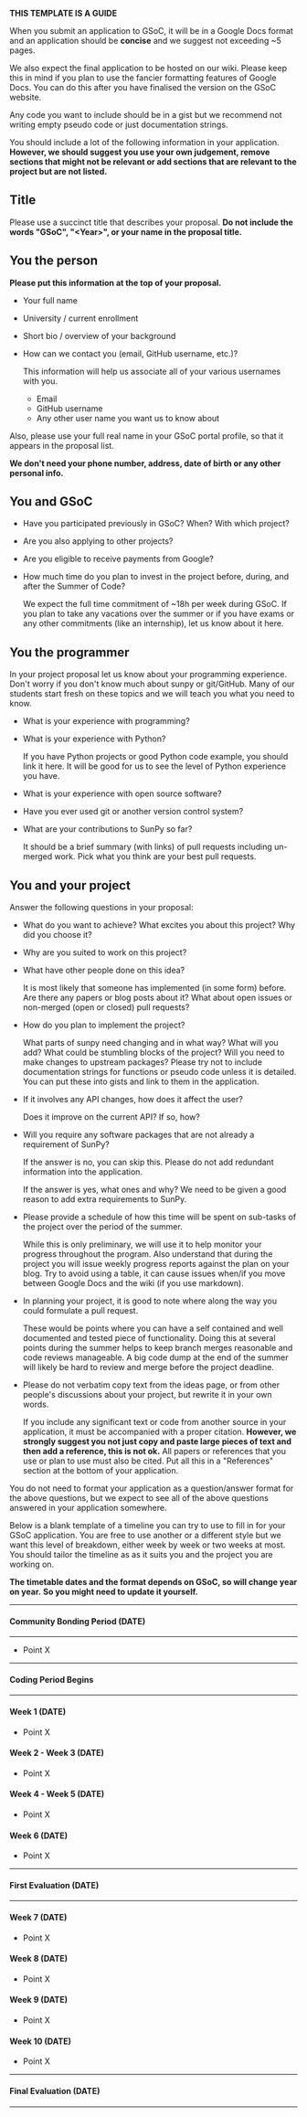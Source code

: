 **THIS TEMPLATE IS A GUIDE**

When you submit an application to GSoC, it will be in a Google Docs format and an application should be __concise__ and we suggest not exceeding ~5 pages.

We also expect the final application to be hosted on our wiki.
Please keep this in mind if you plan to use the fancier formatting features of Google Docs.
You can do this after you have finalised the version on the GSoC website.

Any code you want to include should be in a gist but we recommend not writing empty pseudo code or just documentation strings.

You should include a lot of the following information in your application.
**However, we should suggest you use your own judgement, remove sections that might not be relevant or add sections that are relevant to the project but are not listed.**

## Title

Please use a succinct title that describes your proposal.
**Do not include the words "GSoC", "\<Year\>", or your name in the proposal title.**

## You the person

**Please put this information at the top of your proposal.**

* Your full name

* University / current enrollment

* Short bio / overview of your background

* How can we contact you (email, GitHub username, etc.)?

    This information will help us associate all of your various usernames with you.
    - Email
    - GitHub username
    - Any other user name you want us to know about

Also, please use your full real name in your GSoC portal profile, so that it appears in the proposal list.

**We don't need your phone number, address, date of birth or any other personal info.**

## You and GSoC

* Have you participated previously in GSoC? When? With which project?

* Are you also applying to other projects?

* Are you eligible to receive payments from Google?

* How much time do you plan to invest in the project before, during, and after the Summer of Code?

    We expect the full time commitment of \~18h per week during GSoC. 
    If you plan to take any vacations over the summer or if you have exams or any other commitments (like an internship), let us know about it here.

## You the programmer

In your project proposal let us know about your programming experience.
Don't worry if you don't know much about sunpy or git/GitHub.
Many of our students start fresh on these topics and we will teach you what you need to know.

* What is your experience with programming?

* What is your experience with Python?

  If you have Python projects or good Python code example, you should link it here.
  It will be good for us to see the level of Python experience you have.

* What is your experience with open source software?

* Have you ever used git or another version control system?

* What are your contributions to SunPy so far?

    It should be a brief summary (with links) of pull requests including un-merged work.
    Pick what you think are your best pull requests.

## You and your project

Answer the following questions in your proposal:

* What do you want to achieve? What excites you about this project? Why did you choose it?

* Why are you suited to work on this project?

* What have other people done on this idea?

    It is most likely that someone has implemented (in some form) before.
    Are there any papers or blog posts about it?
    What about open issues or non-merged (open or closed) pull requests?

* How do you plan to implement the project?

    What parts of sunpy need changing and in what way?
    What will you add?
    What could be stumbling blocks of the project?
    Will you need to make changes to upstream packages?
    Please try not to include documentation strings for functions or pseudo code unless it is detailed.
    You can put these into gists and link to them in the application.

* If it involves any API changes, how does it affect the user?

    Does it improve on the current API? If so, how?

* Will you require any software packages that are not already a requirement of SunPy?

    If the answer is no, you can skip this.
    Please do not add redundant information into the application.

    If the answer is yes, what ones and why?
    We need to be given a good reason to add extra requirements to SunPy.

* Please provide a schedule of how this time will be spent on sub-tasks of the project over the period of the summer.

    While this is only preliminary, we will use it to help monitor your progress throughout the program.
    Also understand that during the project you will issue weekly progress reports against the plan on your blog.
    Try to avoid using a table, it can cause issues when/if you move between Google Docs and the wiki (if you use markdown).

* In planning your project, it is good to note where along the way you could formulate a pull request.

    These would be points where you can have a self contained and well documented and tested piece of functionality.
    Doing this at several points during the summer helps to keep branch merges reasonable and code reviews manageable.
    A big code dump at the end of the summer will likely be hard to review and merge before the project deadline.

* Please do not verbatim copy text from the ideas page, or from other people's discussions about your project, but rewrite it in your own words.

    If you include any significant text or code from another source in your application, it must be accompanied with a proper citation.
    **However, we strongly suggest you not just copy and paste large pieces of text and then add a reference, this is not ok.**
    All papers or references that you use or plan to use must also be cited.
    Put all this in a "References" section at the bottom of your application.

You do not need to format your application as a question/answer format for the above questions, but we expect to see all of the above questions answered in your application somewhere.

Below is a blank template of a timeline you can try to use to fill in for your GSoC application.
You are free to use another or a different style but we want this level of breakdown, either week by week or two weeks at most.
You should tailor the timeline as as it suits you and the project you are working on.

**The timetable dates and the format depends on GSoC, so will change year on year.**
**So you might need to update it yourself.**
___
#### Community Bonding Period (DATE)
___

- Point X

___
#### Coding Period Begins
___

#### Week 1 (DATE)
- Point X

#### Week 2 - Week 3 (DATE)
- Point X

#### Week 4 - Week 5 (DATE)
- Point X

#### Week 6 (DATE)
- Point X

___
#### First Evaluation (DATE)
___

#### Week 7 (DATE)
- Point X

#### Week 8 (DATE)
- Point X

#### Week 9 (DATE)
- Point X

#### Week 10 (DATE)
- Point X

___
#### Final Evaluation (DATE)
___
